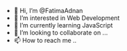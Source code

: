 - 👋 Hi, I’m @FatimaAdnan
- 👀 I’m interested in Web Development
- 🌱 I’m currently learning JavaScript
- 💞️ I’m looking to collaborate on ...
- 📫 How to reach me ..

<!---
FatimaAdnan/FatimaAdnan is a ✨ special ✨ repository because its `README.md` (this file) appears on your GitHub profile.
You can click the Preview link to take a look at your changes.
--->
